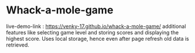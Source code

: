 # Whack-a-mole-game
live-demo-link : https://venky-17.github.io/whack-a-mole-game/
additional features like selecting game level and storing scores and displaying the highest score. Uses local storage, hence even after page refresh old data is retrieved.
